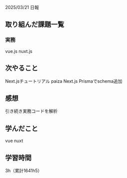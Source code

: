 2025/03/21 日報
## 取り組んだ課題一覧



### 実務
vue.js
nuxt.js


## 次やること
Next.jsチュートリアル
paiza
Next.js Prismaでschema追加



## 感想
引き続き実務コードを解析


## 学んだこと
vue
nuxt


## 学習時間
3h（累計1641h5）
